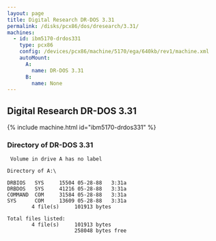 ```yaml
---
layout: page
title: Digital Research DR-DOS 3.31
permalink: /disks/pcx86/dos/dresearch/3.31/
machines:
  - id: ibm5170-drdos331
    type: pcx86
    config: /devices/pcx86/machine/5170/ega/640kb/rev1/machine.xml
    autoMount:
      A:
        name: DR-DOS 3.31
      B:
        name: None
---
```


Digital Research DR-DOS 3.31
----------------------------

{% include machine.html id="ibm5170-drdos331" %}

### Directory of DR-DOS 3.31

	 Volume in drive A has no label

	Directory of A:\

	DRBIOS   SYS     15504 05-28-88   3:31a
	DRBDOS   SYS     41216 05-28-88   3:31a
	COMMAND  COM     31584 05-28-88   3:31a
	SYS      COM     13609 05-28-88   3:31a
	        4 file(s)     101913 bytes

	Total files listed:
	        4 file(s)     101913 bytes
	                      258048 bytes free
